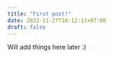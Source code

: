 ```yaml
---
title: "First post!"
date: 2022-11-27T18:12:11+07:00
draft: false
---
```


Will add things here later :)